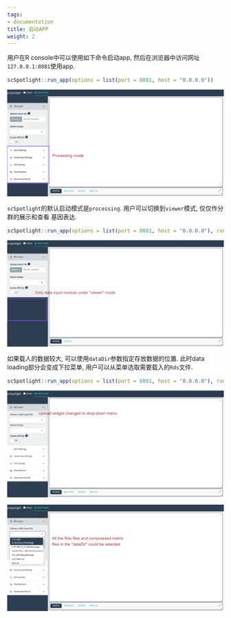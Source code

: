 ```yaml
---
tags:
- documentation
title: 启动APP
weight: 2
---
```


用户在R console中可以使用如下命令启动app, 然后在浏览器中访问网址`127.0.0.1:8081`使用app.

```R
scSpotlight::run_app(options = list(port = 8081, host = "0.0.0.0"))
```

![](processing_mode_ui.png)

`scSpotlight`的默认启动模式是`processing`. 用户可以切换到`viewer`模式, 仅仅作分群的展示和查看
基因表达.

```R
scSpotlight::run_app(options = list(port = 8081, host = "0.0.0.0"), runningMode = "viewer")
```

![](viewer_mode_ui.png)

如果载人的数据较大, 可以使用`dataDir`参数指定存放数据的位置. 此时data loading部分会变成下拉菜单,
用户可以从菜单选取需要载入的`Rds`文件.

```R
scSpotlight::run_app(options = list(port = 8081, host = "0.0.0.0"), runningMode = "viewer", dataDir = "/path/to/data_directory")
```

![](dataDir_1.png)

![](dataDir_2.png)
